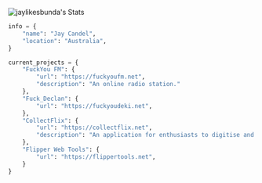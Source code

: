 ![jaylikesbunda's Stats](https://github-readme-stats.vercel.app/api?username=jaylikesbunda&theme=dracula&show_icons=true&hide_border=true&count_private=true)

```python
info = {
    "name": "Jay Candel",
    "location": "Australia",
}

current_projects = {
    "FuckYou FM": {
        "url": "https://fuckyoufm.net",
        "description": "An online radio station."
    },
    "Fuck_Declan": {
        "url": "https://fuckyoudeki.net",
    },
    "CollectFlix": {
        "url": "https://collectflix.net",
        "description": "An application for enthusiasts to digitise and track their physical media collections."
    },
    "Flipper Web Tools": {
        "url": "https://flippertools.net",
    }
}
```

